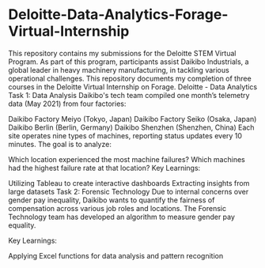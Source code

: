 # Deloitte-Data-Analytics-Forage-Virtual-Internship
This repository contains my submissions for the Deloitte STEM Virtual Program. As part of this program, participants assist Daikibo Industrials, a global leader in heavy machinery manufacturing, in tackling various operational challenges.  This repository documents my completion of three courses in the Deloitte Virtual Internship on Forage.
Deloitte - Data Analytics
Task 1: Data Analysis
Daikibo's tech team compiled one month’s telemetry data (May 2021) from four factories:

Daikibo Factory Meiyo (Tokyo, Japan)
Daikibo Factory Seiko (Osaka, Japan)
Daikibo Berlin (Berlin, Germany)
Daikibo Shenzhen (Shenzhen, China)
Each site operates nine types of machines, reporting status updates every 10 minutes. The goal is to analyze:

Which location experienced the most machine failures?
Which machines had the highest failure rate at that location?
Key Learnings:

Utilizing Tableau to create interactive dashboards
Extracting insights from large datasets
Task 2: Forensic Technology
Due to internal concerns over gender pay inequality, Daikibo wants to quantify the fairness of compensation across various job roles and locations. The Forensic Technology team has developed an algorithm to measure gender pay equality.

Key Learnings:

Applying Excel functions for data analysis and pattern recognition
